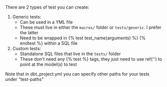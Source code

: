 There are 2 types of test you can create:
1. Generic tests:
	- Can be used in a YML file
	- These must live in either the `macros/` folder or `tests/generic`. I prefer the latter
	- Need to be wrapped in {% test test_name(arguments) %} {% endtest %} within a SQL file
2. Custom tests:
	- Standalone SQL files that live in the `tests/` folder
	- These don't need any {% test %} tags, they just need to use ref('') to point at the model(s) to test

Note that in dbt_project.yml you can specify other paths for your tests under "test-paths"

